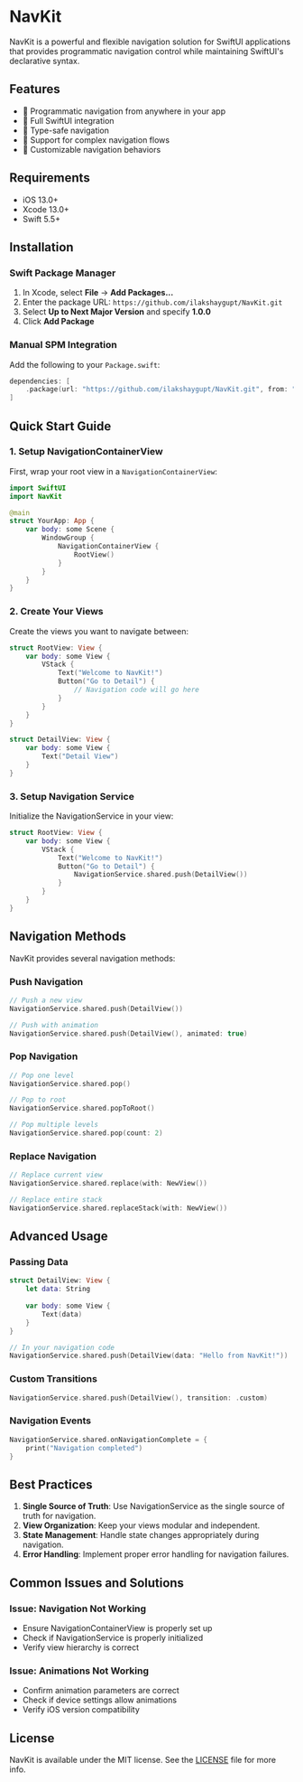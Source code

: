 # NavKit

NavKit is a powerful and flexible navigation solution for SwiftUI applications that provides programmatic navigation control while maintaining SwiftUI's declarative syntax.

## Features

- 🚀 Programmatic navigation from anywhere in your app
- 📱 Full SwiftUI integration
- 🎯 Type-safe navigation
- 🔄 Support for complex navigation flows
- 🎨 Customizable navigation behaviors

## Requirements

- iOS 13.0+
- Xcode 13.0+
- Swift 5.5+

## Installation

### Swift Package Manager

1. In Xcode, select **File** → **Add Packages...**
2. Enter the package URL: `https://github.com/ilakshaygupt/NavKit.git`
3. Select **Up to Next Major Version** and specify **1.0.0**
4. Click **Add Package**

### Manual SPM Integration

Add the following to your `Package.swift`:

```swift
dependencies: [
    .package(url: "https://github.com/ilakshaygupt/NavKit.git", from: "<latest-release-version(ex-1.0.4)>")
]
```

## Quick Start Guide

### 1. Setup NavigationContainerView

First, wrap your root view in a `NavigationContainerView`:

```swift
import SwiftUI
import NavKit

@main
struct YourApp: App {
    var body: some Scene {
        WindowGroup {
            NavigationContainerView {
                RootView()
            }
        }
    }
}
```

### 2. Create Your Views

Create the views you want to navigate between:

```swift
struct RootView: View {
    var body: some View {
        VStack {
            Text("Welcome to NavKit!")
            Button("Go to Detail") {
                // Navigation code will go here
            }
        }
    }
}

struct DetailView: View {
    var body: some View {
        Text("Detail View")
    }
}
```

### 3. Setup Navigation Service

Initialize the NavigationService in your view:

```swift
struct RootView: View {
    var body: some View {
        VStack {
            Text("Welcome to NavKit!")
            Button("Go to Detail") {
                NavigationService.shared.push(DetailView())
            }
        }
    }
}
```

## Navigation Methods

NavKit provides several navigation methods:

### Push Navigation

```swift
// Push a new view
NavigationService.shared.push(DetailView())

// Push with animation
NavigationService.shared.push(DetailView(), animated: true)
```

### Pop Navigation

```swift
// Pop one level
NavigationService.shared.pop()

// Pop to root
NavigationService.shared.popToRoot()

// Pop multiple levels
NavigationService.shared.pop(count: 2)
```

### Replace Navigation

```swift
// Replace current view
NavigationService.shared.replace(with: NewView())

// Replace entire stack
NavigationService.shared.replaceStack(with: NewView())
```

## Advanced Usage

### Passing Data

```swift
struct DetailView: View {
    let data: String
    
    var body: some View {
        Text(data)
    }
}

// In your navigation code
NavigationService.shared.push(DetailView(data: "Hello from NavKit!"))
```

### Custom Transitions

```swift
NavigationService.shared.push(DetailView(), transition: .custom)
```

### Navigation Events

```swift
NavigationService.shared.onNavigationComplete = { 
    print("Navigation completed")
}
```

## Best Practices

1. **Single Source of Truth**: Use NavigationService as the single source of truth for navigation.
2. **View Organization**: Keep your views modular and independent.
3. **State Management**: Handle state changes appropriately during navigation.
4. **Error Handling**: Implement proper error handling for navigation failures.

## Common Issues and Solutions

### Issue: Navigation Not Working
- Ensure NavigationContainerView is properly set up
- Check if NavigationService is properly initialized
- Verify view hierarchy is correct

### Issue: Animations Not Working
- Confirm animation parameters are correct
- Check if device settings allow animations
- Verify iOS version compatibility


## License

NavKit is available under the MIT license. See the [LICENSE](LICENSE) file for more info.
